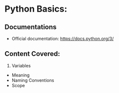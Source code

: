 # Python Basics:

## Documentations

* Official documentation: https://docs.python.org/3/

## Content Covered:

1. Variables

* Meaning
* Naming Conventions
* Scope

